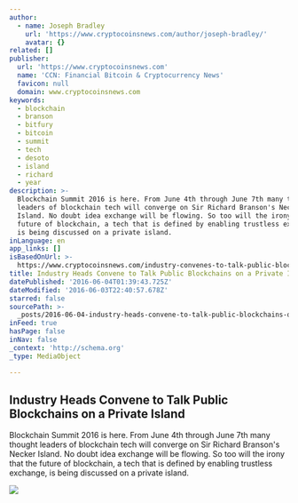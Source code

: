 ```yaml
---
author:
  - name: Joseph Bradley
    url: 'https://www.cryptocoinsnews.com/author/joseph-bradley/'
    avatar: {}
related: []
publisher:
  url: 'https://www.cryptocoinsnews.com'
  name: 'CCN: Financial Bitcoin & Cryptocurrency News'
  favicon: null
  domain: www.cryptocoinsnews.com
keywords:
  - blockchain
  - branson
  - bitfury
  - bitcoin
  - summit
  - tech
  - desoto
  - island
  - richard
  - year
description: >-
  Blockchain Summit 2016 is here. From June 4th through June 7th many thought
  leaders of blockchain tech will converge on Sir Richard Branson's Necker
  Island. No doubt idea exchange will be flowing. So too will the irony that the
  future of blockchain, a tech that is defined by enabling trustless exchange,
  is being discussed on a private island.
inLanguage: en
app_links: []
isBasedOnUrl: >-
  https://www.cryptocoinsnews.com/industry-convenes-to-talk-public-blockchain-on-a-private-island/
title: Industry Heads Convene to Talk Public Blockchains on a Private Island
datePublished: '2016-06-04T01:39:43.725Z'
dateModified: '2016-06-03T22:40:57.678Z'
starred: false
sourcePath: >-
  _posts/2016-06-04-industry-heads-convene-to-talk-public-blockchains-on-a-priva.md
inFeed: true
hasPage: false
inNav: false
_context: 'http://schema.org'
_type: MediaObject

---
```

<article style=""><h1>Industry Heads Convene to Talk Public Blockchains on a Private Island</h1><p>Blockchain Summit 2016 is here. From June 4th through June 7th many thought leaders of blockchain tech will converge on Sir Richard Branson's Necker Island. No doubt idea exchange will be flowing. So too will the irony that the future of blockchain, a tech that is defined by enabling trustless exchange, is being discussed on a private island.</p><img src="https://www.cryptocoinsnews.com/wp-content/uploads/2016/06/Necker-Island.jpg" /></article>